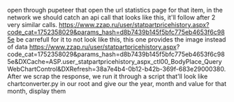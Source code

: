 open through pupeteer that open the url statistics page for that item, in the network we should catch an api call that looks like this, it'll follow
after 2 very similar calls. https://www.zzap.ru/user/statpartpricehistory.aspx?code_cat=1752358029&params_hash=d8b7439b145f5bfc775eb4653f6c985e
be carrefull for it to not look like this, this one provides the image instead of data https://www.zzap.ru/user/statpartpricehistory.aspx?
code_cat=1752358029&params_hash=d8b7439b145f5bfc775eb4653f6c985e&DXCache=ASP.user_statpartpricehistory_aspx_ctl00_BodyPlace_QueryWebChartControl&DXRefresh=38a7e4b4-0b12-b42b-369f-683e29000380.
After we scrap the response, we run it through a script that'll look like chartconverter.py in our root and give our the year, month and value for that
month, display them